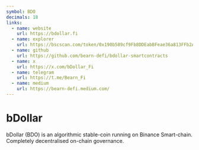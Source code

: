 ```yaml
---
symbol: BDO
decimals: 18
links:
  - name: website
    url: https://bdollar.fi
  - name: explorer
    url: https://bscscan.com/token/0x190b589cf9Fb8DDEabBFeae36a813FFb2A702454
  - name: github
    url: https://github.com/bearn-defi/bdollar-smartcontracts
  - name: x
    url: https://x.com/bDollar_Fi
  - name: telegram
    url: https://t.me/Bearn_Fi
  - name: medium
    url: https://bearn-defi.medium.com/
---
```


# bDollar

bDollar (BDO) is an algorithmic stable-coin running on Binance Smart-chain. Completely decentralised on-chain governance.
